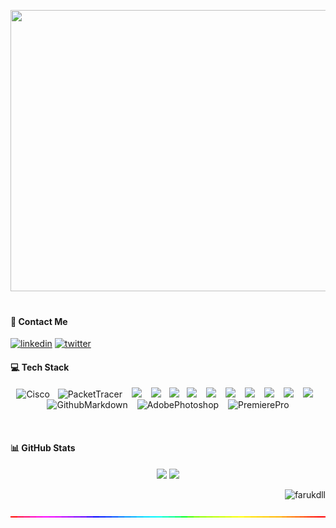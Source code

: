 <!--![faruk0-gif](farukblue.gif)-->

<!-- ---------------------------------------------------------------------------------------------------------------------------------------------------------- -->

<img height="450" width="1600" src="https://github.com/farukdll/farukdll/assets/97880185/4e0ead27-d09f-4a2c-a53a-8492916dcf69"></br></br>

<!-- ---------------------------------------------------------------------------------------------------------------------------------------------------------- -->
<!--
<p align="center">
  <a href="https://github.com/farukdll/farukdll">
    <img align="center" height="103" src="https://github-readme-stats.vercel.app/api/pin/?username=farukdll&repo=farukdll&theme=react&border_color=7F3FBF&bg_color=0D1117&title_color=ffffff&icon_color=7F3FBF"/>
    <img align="center" height="103" src="https://github-readme-stats.vercel.app/api/pin/?username=farukdll&repo=farukdll&theme=react&border_color=7F3FBF&bg_color=0D1117&title_color=ffffff&icon_color=7F3FBF"/>
  </a>
  </h1>
-->
<!-- ---------------------------------------------------------------------------------------------------------------------------------------------------------- -->
  
#### 💬 Contact Me
[<img width="37dp" alt="linkedin" src="https://cdn-icons-png.flaticon.com/512/3536/3536505.png"/>][linkedin]
[<img width="37dp" alt="twitter" src="https://toppng.com/uploads/preview/twitter-x-icon-logo-116902890413xbfexhf8l.webp"/>][twitter]

[linkedin]: https://www.linkedin.com/in/farukpektas/
[twitter]: https://twitter.com/farukdll_/

<!-- ---------------------------------------------------------------------------------------------------------------------------------------------------------- -->
</h1>

#### 💻 Tech Stack
<p align="center">
  <img height="50" alt="Cisco" src="https://cdn.simpleicons.org/cisco/049fd9"/>
  <img width="5"/>
  <img height="39" alt="PacketTracer" src="https://cdn.jsdelivr.net/gh/devicons/devicon/icons/putty/putty-original.svg"/>
  <img width="7" />
  <img height="39" src="https://cdn.simpleicons.org/tryhackme/FF0000"/>
  <img width="7"/>
  <img height="39" src="https://cdn.simpleicons.org/hackthebox/4EAA25"/>
  <img width="5"/>
  <img height="40" src="https://cdn.jsdelivr.net/gh/devicons/devicon/icons/docker/docker-original.svg"/>
  <img width="5"/>
  <img height="39" src="https://cdn.simpleicons.org/gnubash/4EAA25"/>
  <img width="7"/>
  <img height="39" src="https://skillicons.dev/icons?i=linux"/>
  <img width="7"/>
  <img height="39" src="https://skillicons.dev/icons?i=github"/>
  <img width="7"/>
  <img height="39" src="https://cdn.simpleicons.org/git/F05032"/>
  <img width="7"/>
  <img height="39" src="https://cdn.jsdelivr.net/gh/devicons/devicon/icons/c/c-original.svg"/>
  <img width="7"/>
  <img height="39" src="https://cdn.jsdelivr.net/gh/devicons/devicon/icons/cplusplus/cplusplus-original.svg"/>
  <img width="7"/>
  <img height="39" src="https://cdn.jsdelivr.net/gh/devicons/devicon/icons/csharp/csharp-original.svg"/>
  <img width="7"/>
  <img height="39" alt="GithubMarkdown" src="https://skillicons.dev/icons?i=md"/>
  <img width="7"/>
  <img height="39" alt="AdobePhotoshop" src="https://skillicons.dev/icons?i=ps"/>
  <img width="7"/>
  <img height="39" alt="PremierePro" src="https://skillicons.dev/icons?i=pr"/>
</p></br>

<!-- ---------------------------------------------------------------------------------------------------------------------------------------------------------- -->

#### 📊 GitHub Stats
<p align="center">
  <img height="160" src="https://github-readme-stats-git-masterrstaa-rickstaa.vercel.app/api/top-langs?username=farukdll&show_icons=true&locale=en&layout=compact&theme=codeSTACKr&show_icons=true&title_color=88f9f5">
  <img height="160" src="https://github-readme-stats-git-masterrstaa-rickstaa.vercel.app/api/?username=farukdll&show_icons=true&locale=en&theme=codeSTACKr&title_color=88f9f5&icon_color=FFD700">
  </br>
  </p>

<!-- ---------------------------------------------------------------------------------------------------------------------------------------------------------- -->

<p align="right">
  <img alt="farukdll" src="https://komarev.com/ghpvc/?username=farukdll&label=Profile%20views&color=FF0000&style=flat">
  </br>
  </p>
<!--
<p align="right">
  <img alt="farukdll" src="https://visitor-badge.laobi.icu/badge?page_id=farukdll.farukdll">
  </br>
  </p>
-->
<!-- ---------------------------------------------------------------------------------------------------------------------------------------------------------- -->

<p align="center">
  <img height="2" width="1000" src="https://github.com/farukdll/farukdll/blob/main/rainbow.gif">
  </p>

<!-- ---------------------------------------------------------------------------------------------------------------------------------------------------------- -->
<!--
### 💻 Tech Stack:
<p align="left">
  <img height="25" src="https://img.shields.io/badge/cisco-%23049fd9.svg?style=for-the-badge&logo=cisco&logoColor=black"/>
  <img height="25" src="https://img.shields.io/badge/hackthebox-002333?style=for-the-badge&logo=hackthebox&logoColor=00FF84"/>
  <img height="25" src="https://img.shields.io/badge/tryhackme-%23FF0000.svg?style=for-the-badge&logo=tryhackme&logoColor=white"/>
  </br>
  <img height="25" src="https://img.shields.io/badge/bash-05192D?style=for-the-badge&logo=gnu-bash&logoColor=03E860"/>
  <img height="25" src="https://img.shields.io/badge/Linux-FCC624?style=for-the-badge&logo=linux&logoColor=black"/>
  <img height="25" src="https://img.shields.io/badge/git-%23F05033.svg?style=for-the-badge&logo=git&logoColor=white"/>
  <img height="25" src="https://img.shields.io/badge/github-%231A1918.svg?style=for-the-badge&logo=github&logoColor=white"/>
  <img height="25" src="https://img.shields.io/badge/c-%2300599C.svg?style=for-the-badge&logo=c&logoColor=white"/>
  <img height="25" src="https://img.shields.io/badge/c++-%2300599C.svg?style=for-the-badge&logo=c%2B%2B&logoColor=white"/>
  <img height="25" src="https://img.shields.io/badge/c%23-%23239120.svg?style=for-the-badge&logo=c-sharp&logoColor=white"/>
  <img height="25" src="https://img.shields.io/badge/docker-%230db7ed.svg?style=for-the-badge&logo=docker&logoColor=white"/>
  <img height="25" src="https://img.shields.io/badge/markdown-%23000000.svg?style=for-the-badge&logo=markdown&logoColor=white"/>
  <img height="25" width="150" src="https://img.shields.io/badge/Adobe%20Premiere%20Pro-%2314162c?style=for-the-badge&logo=Adobe%20Premiere%20Pro&logoColor=e34c4c"/>
  <img height="25" width="150" src="https://img.shields.io/badge/Adobe%20photoshop%20Pro-%2314162c?style=for-the-badge&logo=adobe%20photoshop&logoColor=e34c4c"/>
</br>
</p>
-->
<!-- ---------------------------------------------------------------------------------------------------------------------------------------------------------- -->
<!--
<p align="center">
    <img height="140" src="https://github-readme-stats-git-masterrstaa-rickstaa.vercel.app/api/?username=farukdll&show_icons=true&locale=en&theme=react&border_color=7F3FBF&bg_color=0D1117&title_color=fb5d17&icon_color=7F3FBF">
    <img height="140" src="https://github-readme-stats-git-masterrstaa-rickstaa.vercel.app/api/?username=farukdll&show_icons=true&locale=en&theme=react&border_color=7F3FBF&bg_color=0D1117&title_color=FF0000&icon_color=FF0000">
  </br>
  </p>
-->
<!-- ---------------------------------------------------------------------------------------------------------------------------------------------------------- -->
<!--
<p align="center">
  <img height="160" src="https://github-readme-stats.vercel.app/api/top-langs?username=farukdll&locale=en&hide_title=false&layout=compact&card_width=320&langs_count=5&theme=codeSTACKr&hide_border=false&order=2">
  <img height="160" src="https://github-readme-stats.vercel.app/api?username=farukdll&hide_title=false&hide_rank=false&show_icons=true&include_all_commits=true&count_private=true&disable_animations=false&theme=codeSTACKr&locale=en&hide_border=false&order=1">
  <img height="160" src="https://streak-stats.demolab.com?user=farukdll&locale=en&mode=daily&theme=codeSTACKr&hide_border=true&border_radius=5&order=3"/>
  </br>
  </p>
-->
<!-- ---------------------------------------------------------------------------------------------------------------------------------------------------------- -->
